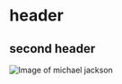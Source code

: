 # header
## second header
![Image of michael jackson](https://upload.wikimedia.org/wikipedia/commons/thumb/4/40/Michael_Jackson_Dangerous_World_Tour_1993.jpg/1200px-Michael_Jackson_Dangerous_World_Tour_1993.jpg)
